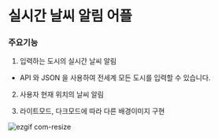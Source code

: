 # 실시간 날씨 알림 어플

### 주요기능
1. 입력하는 도시의 실시간 날씨 알림
- API 와 JSON 을 사용하여 전세계 모든 도시를 입력할 수 있습니다.

2. 사용자 현재 위치의 날씨 알림

3. 라이트모드, 다크모드에 따라 다른 배경이미지 구현

![ezgif com-resize](https://user-images.githubusercontent.com/81463008/114172899-43a25b80-9971-11eb-8078-798df737ad85.gif)

